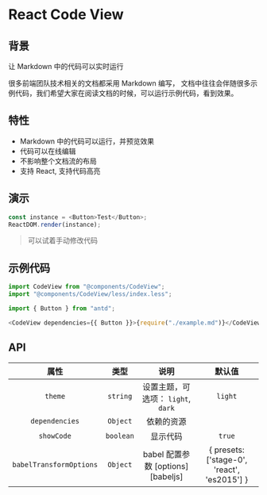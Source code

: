 # React Code View

## 背景

让 Markdown 中的代码可以实时运行

很多前端团队技术相关的文档都采用 Markdown 编写， 文档中往往会伴随很多示例代码，我们希望大家在阅读文档的时候，可以运行示例代码，看到效果。

## 特性

- Markdown 中的代码可以运行，并预览效果
- 代码可以在线编辑
- 不影响整个文档流的布局
- 支持 React, 支持代码高亮

## 演示

<!--start-code-->

```js
const instance = <Button>Test</Button>;
ReactDOM.render(instance);
```

<!--end-code-->

> 可以试着手动修改代码

## 示例代码

```js
import CodeView from "@components/CodeView";
import "@components/CodeView/less/index.less";

import { Button } from "antd";

<CodeView dependencies={{ Button }}>{require("./example.md")}</CodeView>;
```

## API

|          属性           |   类型    |                说明                |                   默认值                    |
| :---------------------: | :-------: | :--------------------------------: | :-----------------------------------------: |
|         `theme`         | `string`  | 设置主题，可选项： `light`, `dark` |                   `light`                   |
|     `dependencies`      | `Object`  |             依赖的资源             |                                             |
|       `showCode`        | `boolean` |              显示代码              |                   `true`                    |
| `babelTransformOptions` | `Object`  | babel 配置参数 [options][babeljs]  | { presets: ['stage-0', 'react', 'es2015'] } |

